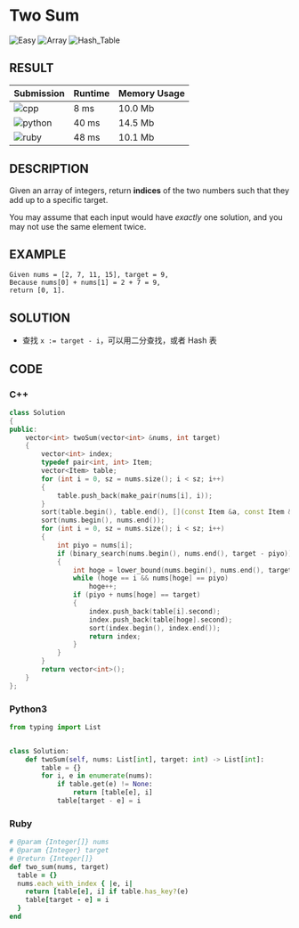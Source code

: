 # Two Sum

![Easy](https://img.shields.io/badge/-Easy-5cb85c.svg) ![Array](https://img.shields.io/badge/数组-Array-007ec6.svg) ![Hash_Table](https://img.shields.io/badge/哈希表-Hash_Table-007ec6.svg)

## RESULT

| Submission                                                        | Runtime | Memory Usage |
| ----------------------------------------------------------------- | ------- | ------------ |
| ![cpp](https://img.shields.io/badge/leetcode001-cpp-f34b7d.svg)   | 8 ms    | 10.0 Mb      |
| ![python](https://img.shields.io/badge/leetcode001-py-3572A5.svg) | 40 ms   | 14.5 Mb      |
| ![ruby](https://img.shields.io/badge/leetcode001-rb-701516.svg)   | 48 ms   | 10.1 Mb      |

## DESCRIPTION

Given an array of integers, return **indices** of the two numbers such that they add up to a specific target.

You may assume that each input would have *exactly* one solution, and you may not use the same element twice.

## EXAMPLE

```plain
Given nums = [2, 7, 11, 15], target = 9,
Because nums[0] + nums[1] = 2 + 7 = 9,
return [0, 1].
```

## SOLUTION

* 查找 `x := target - i`，可以用二分查找，或者 Hash 表

## CODE

### C++

```cpp
class Solution
{
public:
    vector<int> twoSum(vector<int> &nums, int target)
    {
        vector<int> index;
        typedef pair<int, int> Item;
        vector<Item> table;
        for (int i = 0, sz = nums.size(); i < sz; i++)
        {
            table.push_back(make_pair(nums[i], i));
        }
        sort(table.begin(), table.end(), [](const Item &a, const Item &b) -> bool { return a.first < b.first; });
        sort(nums.begin(), nums.end());
        for (int i = 0, sz = nums.size(); i < sz; i++)
        {
            int piyo = nums[i];
            if (binary_search(nums.begin(), nums.end(), target - piyo))
            {
                int hoge = lower_bound(nums.begin(), nums.end(), target - piyo) - nums.begin();
                while (hoge == i && nums[hoge] == piyo)
                    hoge++;
                if (piyo + nums[hoge] == target)
                {
                    index.push_back(table[i].second);
                    index.push_back(table[hoge].second);
                    sort(index.begin(), index.end());
                    return index;
                }
            }
        }
        return vector<int>();
    }
};
```

### Python3

```python
from typing import List


class Solution:
    def twoSum(self, nums: List[int], target: int) -> List[int]:
        table = {}
        for i, e in enumerate(nums):
            if table.get(e) != None:
                return [table[e], i]
            table[target - e] = i
```

### Ruby

```ruby
# @param {Integer[]} nums
# @param {Integer} target
# @return {Integer[]}
def two_sum(nums, target)
  table = {}
  nums.each_with_index { |e, i|
    return [table[e], i] if table.has_key?(e)
    table[target - e] = i
  }
end
```
